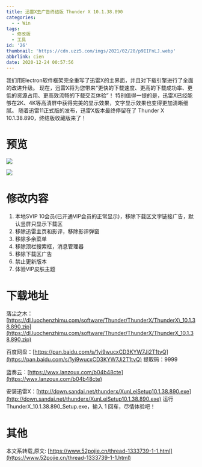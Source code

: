 ```yaml
---
title: 迅雷X去广告终结版 Thunder X 10.1.38.890
categories:
  - - Win
tags:
  - 修改版
  - 工具
id: '26'
thumbnail: 'https://cdn.uzz5.com/imgs/2021/02/28/p9IIFnLJ.webp'
abbrlink: cien
date: 2020-12-24 00:57:56
---
```



我们用Electron软件框架完全重写了迅雷X的主界面，并且对下载引擎进行了全面的改进升级。 现在，迅雷X将为您带来“更快的下载速度、更高的下载成功率、更低的资源占用、更高效流畅的下载交互体验”！ 特别值得一提的是，迅雷X已经能够在2K、4K等高清屏中获得完美的显示效果，文字显示效果也变得更加清晰细腻。 随着迅雷11正式版的发布，迅雷X版本最终停留在了 Thunder X 10.1.38.890，终结版收藏版来了！

# 预览

![](https://cdn.uzz5.com/imgs/2021/02/28/t51OPjh9.webp) 

![](https://cdn.uzz5.com/imgs/2021/02/28/xpmVNRec.webp)

# 修改内容

1.  本地SVIP 10会员(已开通VIP会员的正常显示)，移除下载区文字链接广告，默认竖屏只显示下载区
2.  移除迅雷主页和影评，移除影评弹窗
3.  移除多余菜单
4.  移除顶栏搜索框，消息管理器
5.  移除下载区广告
6.  禁止更新版本
7.  体验VIP皮肤主题

# 下载地址

落尘之木：[https://dl.luochenzhimu.com/software/Thunder/ThunderX/ThunderX\_10.1.38.890.zip](https://dl.luochenzhimu.com/software/Thunder/ThunderX/ThunderX_10.1.38.890.zip) 

百度网盘：[https://pan.baidu.com/s/1yi9wucxCD3KYW7Ji2T1tvQ](https://pan.baidu.com/s/1yi9wucxCD3KYW7Ji2T1tvQ) 提取码：9999 

蓝奏云：[https://wwx.lanzoux.com/b04b48cte](https://wwx.lanzoux.com/b04b48cte) 

安装迅雷X：[http://down.sandai.net/thunderx/XunLeiSetup10.1.38.890.exe](http://down.sandai.net/thunderx/XunLeiSetup10.1.38.890.exe) 运行 ThunderX\_10.1.38.890\_Setup.exe，输入 1 回车，尽情体验吧！

# 其他

本文系转载,原文: [https://www.52pojie.cn/thread-1333739-1-1.html](https://www.52pojie.cn/thread-1333739-1-1.html)